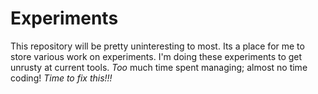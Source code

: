# Experiments
This repository will be pretty uninteresting to most.  Its a place for me to store various work on experiments.
I'm doing these experiments to get unrusty at current tools.  _Too_ much time spent managing; almost no time coding!
*Time to fix this!!!*
